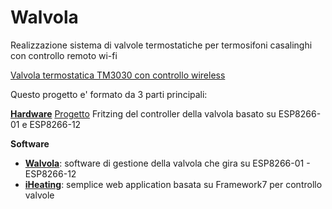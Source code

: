 # Walvola

Realizzazione sistema di valvole termostatiche per termosifoni casalinghi con controllo remoto wi-fi

[Valvola termostatica TM3030 con controllo wireless](http://mancusoa74.blogspot.it/2017/01/come-aggiungere-il-controllo-wireless.html)  

Questo progetto e' formato da 3 parti principali:

[**Hardware**](https://github.com/mancusoa74/Walvola/tree/master/Hardware)
[Progetto](https://github.com/mancusoa74/Walvola/tree/master/Hardware) Fritzing del controller della valvola basato su ESP8266-01 e ESP8266-12

**Software**
* [**Walvola**](https://github.com/mancusoa74/Walvola/tree/master/Software/Walvola): software di gestione della valvola che gira su ESP8266-01 - ESP8266-12
* [**iHeating**](http://mancusoa74.blogspot.it/): semplice web application basata su Framework7 per controllo valvole
